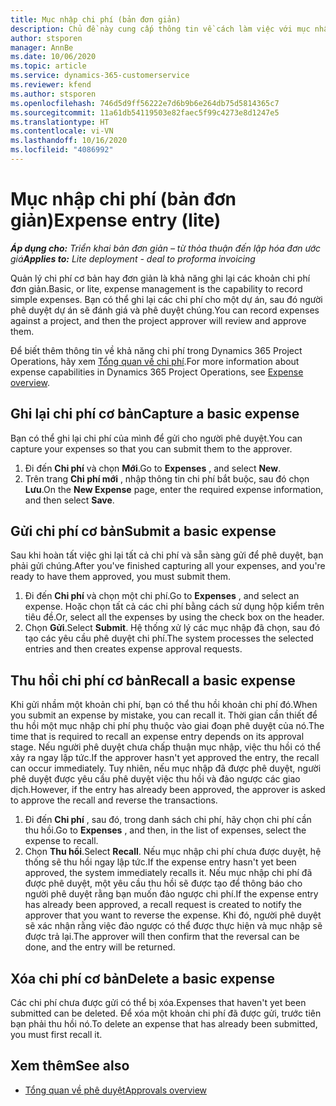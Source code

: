 ```yaml
---
title: Mục nhập chi phí (bản đơn giản)
description: Chủ đề này cung cấp thông tin về cách làm việc với mục nhập chi phí trong một triển khai bản đơn giản.
author: stsporen
manager: AnnBe
ms.date: 10/06/2020
ms.topic: article
ms.service: dynamics-365-customerservice
ms.reviewer: kfend
ms.author: stsporen
ms.openlocfilehash: 746d5d9ff56222e7d6b9b6e264db75d5814365c7
ms.sourcegitcommit: 11a61db54119503e82faec5f99c4273e8d1247e5
ms.translationtype: HT
ms.contentlocale: vi-VN
ms.lasthandoff: 10/16/2020
ms.locfileid: "4086992"
---
```

# <a name="expense-entry-lite"></a><span data-ttu-id="64018-103">Mục nhập chi phí (bản đơn giản)</span><span class="sxs-lookup"><span data-stu-id="64018-103">Expense entry (lite)</span></span>

<span data-ttu-id="64018-104">_**Áp dụng cho:** Triển khai bản đơn giản – từ thỏa thuận đến lập hóa đơn ước giá_</span><span class="sxs-lookup"><span data-stu-id="64018-104">_**Applies to:** Lite deployment - deal to proforma invoicing_</span></span>

<span data-ttu-id="64018-105">Quản lý chi phí cơ bản hay đơn giản là khả năng ghi lại các khoản chi phí đơn giản.</span><span class="sxs-lookup"><span data-stu-id="64018-105">Basic, or lite, expense management is the capability to record simple expenses.</span></span> <span data-ttu-id="64018-106">Bạn có thể ghi lại các chi phí cho một dự án, sau đó người phê duyệt dự án sẽ đánh giá và phê duyệt chúng.</span><span class="sxs-lookup"><span data-stu-id="64018-106">You can record expenses against a project, and then the project approver will review and approve them.</span></span>

<span data-ttu-id="64018-107">Để biết thêm thông tin về khả năng chi phí trong Dynamics 365 Project Operations, hãy xem [Tổng quan về chi phí](expense-overview.md).</span><span class="sxs-lookup"><span data-stu-id="64018-107">For more information about expense capabilities in Dynamics 365 Project Operations, see [Expense overview](expense-overview.md).</span></span>

## <a name="capture-a-basic-expense"></a><span data-ttu-id="64018-108">Ghi lại chi phí cơ bản</span><span class="sxs-lookup"><span data-stu-id="64018-108">Capture a basic expense</span></span>

<span data-ttu-id="64018-109">Bạn có thể ghi lại chi phí của mình để gửi cho người phê duyệt.</span><span class="sxs-lookup"><span data-stu-id="64018-109">You can capture your expenses so that you can submit them to the approver.</span></span>

1. <span data-ttu-id="64018-110">Đi đến **Chi phí** và chọn **Mới**.</span><span class="sxs-lookup"><span data-stu-id="64018-110">Go to **Expenses** , and select **New**.</span></span>
2. <span data-ttu-id="64018-111">Trên trang **Chi phí mới** , nhập thông tin chi phí bắt buộc, sau đó chọn **Lưu**.</span><span class="sxs-lookup"><span data-stu-id="64018-111">On the **New Expense** page, enter the required expense information, and then select **Save**.</span></span>

## <a name="submit-a-basic-expense"></a><span data-ttu-id="64018-112">Gửi chi phí cơ bản</span><span class="sxs-lookup"><span data-stu-id="64018-112">Submit a basic expense</span></span>

<span data-ttu-id="64018-113">Sau khi hoàn tất việc ghi lại tất cả chi phí và sẵn sàng gửi để phê duyệt, bạn phải gửi chúng.</span><span class="sxs-lookup"><span data-stu-id="64018-113">After you've finished capturing all your expenses, and you're ready to have them approved, you must submit them.</span></span>

1. <span data-ttu-id="64018-114">Đi đến **Chi phí** và chọn một chi phí.</span><span class="sxs-lookup"><span data-stu-id="64018-114">Go to **Expenses** , and select an expense.</span></span> <span data-ttu-id="64018-115">Hoặc chọn tất cả các chi phí bằng cách sử dụng hộp kiểm trên tiêu đề.</span><span class="sxs-lookup"><span data-stu-id="64018-115">Or, select all the expenses by using the check box on the header.</span></span>
2. <span data-ttu-id="64018-116">Chọn **Gửi**.</span><span class="sxs-lookup"><span data-stu-id="64018-116">Select **Submit**.</span></span> <span data-ttu-id="64018-117">Hệ thống xử lý các mục nhập đã chọn, sau đó tạo các yêu cầu phê duyệt chi phí.</span><span class="sxs-lookup"><span data-stu-id="64018-117">The system processes the selected entries and then creates expense approval requests.</span></span>

## <a name="recall-a-basic-expense"></a><span data-ttu-id="64018-118">Thu hồi chi phí cơ bản</span><span class="sxs-lookup"><span data-stu-id="64018-118">Recall a basic expense</span></span>

<span data-ttu-id="64018-119">Khi gửi nhầm một khoản chi phí, bạn có thể thu hồi khoản chi phí đó.</span><span class="sxs-lookup"><span data-stu-id="64018-119">When you submit an expense by mistake, you can recall it.</span></span> <span data-ttu-id="64018-120">Thời gian cần thiết để thu hồi một mục nhập chi phí phụ thuộc vào giai đoạn phê duyệt của nó.</span><span class="sxs-lookup"><span data-stu-id="64018-120">The time that is required to recall an expense entry depends on its approval stage.</span></span>  <span data-ttu-id="64018-121">Nếu người phê duyệt chưa chấp thuận mục nhập, việc thu hồi có thể xảy ra ngay lập tức.</span><span class="sxs-lookup"><span data-stu-id="64018-121">If the approver hasn't yet approved the entry, the recall can occur immediately.</span></span> <span data-ttu-id="64018-122">Tuy nhiên, nếu mục nhập đã được phê duyệt, người phê duyệt được yêu cầu phê duyệt việc thu hồi và đảo ngược các giao dịch.</span><span class="sxs-lookup"><span data-stu-id="64018-122">However, if the entry has already been approved, the approver is asked to approve the recall and reverse the transactions.</span></span>

1. <span data-ttu-id="64018-123">Đi đến **Chi phí** , sau đó, trong danh sách chi phí, hãy chọn chi phí cần thu hồi.</span><span class="sxs-lookup"><span data-stu-id="64018-123">Go to **Expenses** , and then, in the list of expenses, select the expense to recall.</span></span>
2. <span data-ttu-id="64018-124">Chọn **Thu hồi**.</span><span class="sxs-lookup"><span data-stu-id="64018-124">Select **Recall**.</span></span> <span data-ttu-id="64018-125">Nếu mục nhập chi phí chưa được duyệt, hệ thống sẽ thu hồi ngay lập tức.</span><span class="sxs-lookup"><span data-stu-id="64018-125">If the expense entry hasn't yet been approved, the system immediately recalls it.</span></span> <span data-ttu-id="64018-126">Nếu mục nhập chi phí đã được phê duyệt, một yêu cầu thu hồi sẽ được tạo để thông báo cho người phê duyệt rằng bạn muốn đảo ngược chi phí.</span><span class="sxs-lookup"><span data-stu-id="64018-126">If the expense entry has already been approved, a recall request is created to notify the approver that you want to reverse the expense.</span></span> <span data-ttu-id="64018-127">Khi đó, người phê duyệt sẽ xác nhận rằng việc đảo ngược có thể được thực hiện và mục nhập sẽ được trả lại.</span><span class="sxs-lookup"><span data-stu-id="64018-127">The approver will then confirm that the reversal can be done, and the entry will be returned.</span></span>

## <a name="delete-a-basic-expense"></a><span data-ttu-id="64018-128">Xóa chi phí cơ bản</span><span class="sxs-lookup"><span data-stu-id="64018-128">Delete a basic expense</span></span>

<span data-ttu-id="64018-129">Các chi phí chưa được gửi có thể bị xóa.</span><span class="sxs-lookup"><span data-stu-id="64018-129">Expenses that haven't yet been submitted can be deleted.</span></span> <span data-ttu-id="64018-130">Để xóa một khoản chi phí đã được gửi, trước tiên bạn phải thu hồi nó.</span><span class="sxs-lookup"><span data-stu-id="64018-130">To delete an expense that has already been submitted, you must first recall it.</span></span>

## <a name="see-also"></a><span data-ttu-id="64018-131">Xem thêm</span><span class="sxs-lookup"><span data-stu-id="64018-131">See also</span></span>

- [<span data-ttu-id="64018-132">Tổng quan về phê duyệt</span><span class="sxs-lookup"><span data-stu-id="64018-132">Approvals overview</span></span>](../approvals/approvals-overview.md)
